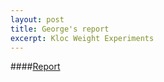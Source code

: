 ```yaml
---
layout: post
title: George's report
excerpt: Kloc Weight Experiments
---
```


####[Report](https://github.com/ai-se/george/blob/master/Reports/12-10-14.md)

